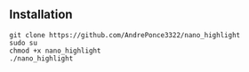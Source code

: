 ## Installation 

```
git clone https://github.com/AndrePonce3322/nano_highlight
sudo su
chmod +x nano_highlight
./nano_highlight
```

